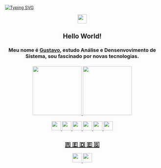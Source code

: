 [![Typing SVG](https://readme-typing-svg.herokuapp.com?font=&size=24&duration=2800&color=56E1E6&center=true&vCenter=true&width=1080&height=100&lines=Seja+bem+vindo!;Ol%C3%A1+esse+%C3%A9+meu+perfil%2C+me+chamo+Gustavo)](https://git.io/typing-svg)

<div align="center">
  <img src="https://media1.giphy.com/media/l1J9MT9T0ZG2xvWCc/giphy.gif" height="30" />
  <h2>Hello World!</h2>
  <h3>Meu nome é <a href="https://www.linkedin.com/in/axsgustavo/" target="_blank">Gustavo</a>, estudo Análise e Densenvovimento de Sistema, sou fascinado por novas tecnologias.<h3>
</div>

<div align="center">
  <a href="https://github.com/axsgustavo">
  <img height="160em" src="https://github-readme-stats.vercel.app/api?username=axsgustavo&show_icons=true&theme=tokyonight&include_all_commits=true&count_private=true"/> 
  <img height="160em" src="https://github-readme-stats.vercel.app/api/top-langs/?username=axsgustavo&layout=compact&langs_count=7&theme=tokyonight"/>
</div>
 
<div align="center">
  <br />
  <span>
   <img height="30px" src="https://img.shields.io/badge/HTML5-E34F26?style=for-the-badge&logo=html5&logoColor=white">
  </span>
  <span>
   <img height="30px" src="https://img.shields.io/badge/CSS3-1572B6?style=for-the-badge&logo=css3&logoColor=white">
  </span>
  <span>
   <img height="30px" src="https://img.shields.io/badge/Sass-CC6699?style=for-the-badge&logo=sass&logoColor=white">
  </span>
  <span>
   <img height="30px" src="https://img.shields.io/badge/JavaScript-F7DF1E?style=for-the-badge&logo=javascript&logoColor=black">
  </span>
  <span>
   <img height="30px" src="https://img.shields.io/badge/React-20232A?style=for-the-badge&logo=react&logoColor=61DAFB">
  </span>
  <span>
   <img height="30px" src="https://img.shields.io/badge/styled--components-DB7093?style=for-the-badge&logo=styled-components&logoColor=white">
  </span>
</div>
  
<div align="center">
  <h2>🇷 🇪 🇩 🇪 🇸</h2>
  <a href="https://www.linkedin.com/in/axsgustavo/" target="_blank">
   <img height="30px" src="https://img.shields.io/badge/Instagram-060e10?style=for-the-badge&logo=instagram&logoColor=5ce1e6">
  </a>
  <a href="https://instagram.com/guslves/" target="_blank">
   <img height="30px" src="https://img.shields.io/badge/LinkedIn-060e10?style=for-the-badge&logo=linkedin&logoColor=5ce1e6">
  </a>
</div>

